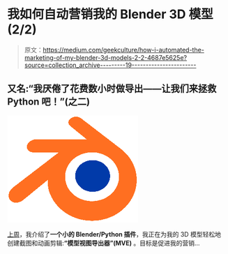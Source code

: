 # 我如何自动营销我的 Blender 3D 模型(2/2)

> 原文：<https://medium.com/geekculture/how-i-automated-the-marketing-of-my-blender-3d-models-2-2-4687e5625e?source=collection_archive---------19----------------------->

## 又名:“我厌倦了花费数小时做导出——让我们来拯救 Python 吧！”(之二)

![](img/e0ce8ae408b525f159c8279e9d8d2acc.png)

[上周](/geekculture/how-i-automated-the-marketing-of-my-blender-3d-models-1-2-bc4f0454dfc3)，我介绍了**一个小的 Blender/Python 插件**，我正在为我的 3D 模型轻松地创建截图和动画剪辑:**“模型视图导出器”(MVE)** 。目标是促进我的营销…